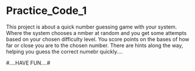 # Practice_Code_1

 This project is about a quick number guessing game with your system.
Where the system chooses a nmber at random and you get some attempts
based on your chosen difficulty level.
You score points on the bases of how far or close you are to the chosen number.
There are hints along the way, helping you guess the correct numebr quickly....

#....HAVE FUN....#
